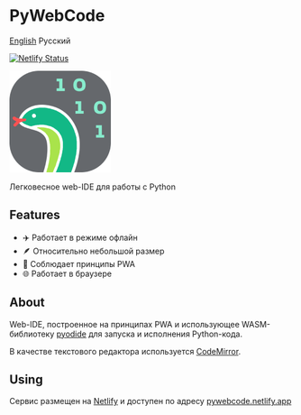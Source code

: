 # PyWebCode

[English](https://github.com/ningaro/PyWebCode/blob/main/README.md) Русский

[![Netlify Status](https://api.netlify.com/api/v1/badges/83a2355d-984f-4f51-8a02-7034811d3b52/deploy-status)](https://app.netlify.com/sites/pywebcode/deploys)

<picture>
    <img src="https://raw.githubusercontent.com/ningaro/PyWebCode/main/public/icons/apple-touch-icon.png" alt="PyWebCode logo" />
</picture>

Легковесное web-IDE для работы с Python

## Features

- ✈️ Работает в режиме офлайн
- 🪶 Относительно небольшой размер
- 📱 Соблюдает принципы PWA
- 🌐 Работает в браузере

## About

Web-IDE, построенное на принципах PWA и использующее WASM-библиотеку [pyodide](https://github.com/pyodide/pyodide) для запуска и исполнения Python-кода.

В качестве текстового редактора используется [CodeMirror](https://github.com/codemirror/dev/).

## Using

Сервис размещен на [Netlify](https://www.netlify.com/) и доступен по адресу [pywebcode.netlify.app](https://pywebcode.netlify.app/)
